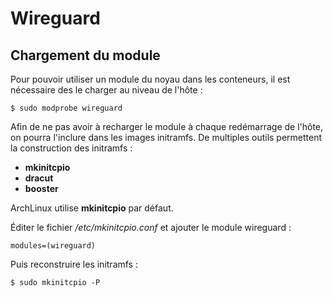 # Wireguard

## Chargement du module

Pour pouvoir utiliser un module du noyau dans les conteneurs, il est nécessaire des le charger au
niveau de l'hôte :

```bash,ignore
$ sudo modprobe wireguard
```

Afin de ne pas avoir à recharger le module à chaque redémarrage de l'hôte, on pourra l'inclure dans
les images initramfs. De multiples outils permettent la construction des initramfs :
* **mkinitcpio**
* **dracut**
* **booster**

ArchLinux utilise **mkinitcpio** par défaut.

Éditer le fichier */etc/mkinitcpio.conf* et ajouter le module wireguard :

```bash,ignore
modules=(wireguard)
```

Puis reconstruire les initramfs :

```bash,ignore
$ sudo mkinitcpio -P
```
